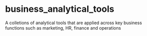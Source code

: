 # business_analytical_tools
A colletions of analytical tools that are applied across key business functions such as marketing, HR, finance and operations
